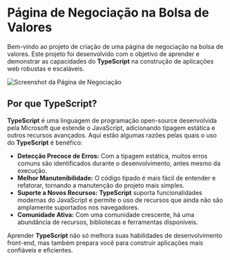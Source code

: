 # Página de Negociação na Bolsa de Valores

Bem-vindo ao projeto de criação de uma página de negociação na bolsa de valores. Este projeto foi desenvolvido com o objetivo de aprender e demonstrar as capacidades do **TypeScript** na construção de aplicações web robustas e escaláveis.

![Screenshot da Página de Negociação](./screenshot.png)

## Por que TypeScript?

**TypeScript** é uma linguagem de programação open-source desenvolvida pela Microsoft que estende o JavaScript, adicionando tipagem estática e outros recursos avançados. Aqui estão algumas razões pelas quais o uso do **TypeScript** é benéfico:

- **Detecção Precoce de Erros:** Com a tipagem estática, muitos erros comuns são identificados durante o desenvolvimento, antes mesmo da execução.
- **Melhor Manutenibilidade:** O código tipado é mais fácil de entender e refatorar, tornando a manutenção do projeto mais simples.
- **Suporte a Novos Recursos:** **TypeScript** suporta funcionalidades modernas do JavaScript e permite o uso de recursos que ainda não são amplamente suportados nos navegadores.
- **Comunidade Ativa:** Com uma comunidade crescente, há uma abundância de recursos, bibliotecas e ferramentas disponíveis.

Aprender **TypeScript** não só melhora suas habilidades de desenvolvimento front-end, mas também prepara você para construir aplicações mais confiáveis e eficientes.

